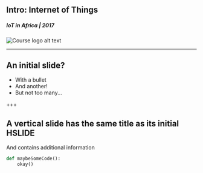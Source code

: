 ## Intro: Internet of Things
##### IoT in Africa | 2017
![Course logo alt text](assets/img/course-logo.png)

---
## An initial slide?
* With a bullet
* And another!
* But not too many...

+++
## A vertical slide has the same title as its initial HSLIDE
And contains additional information
```python
def maybeSomeCode():
    okay()
```